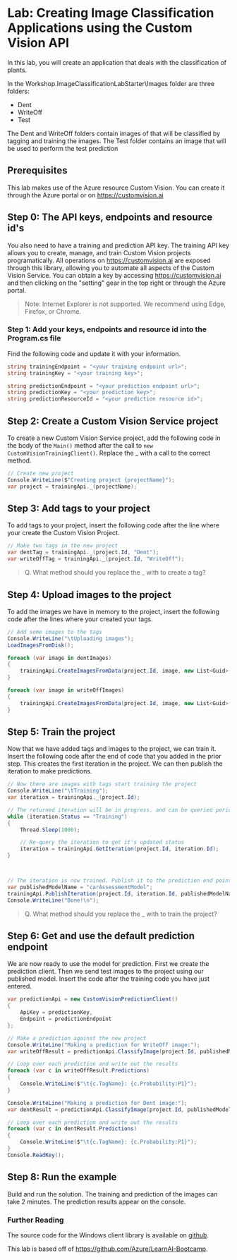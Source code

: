 # Lab: Creating Image Classification Applications using the Custom Vision API

In this lab, you will create an application that deals with the classification of plants.

In the Workshop.ImageClassificationLabStarter\Images folder are three folders:

- Dent
- WriteOff
- Test

The Dent and WriteOff folders contain images of that
will be classified by tagging and training the images. The Test folder contains an image that will be used to
perform the test prediction


## Prerequisites
This lab makes use of the Azure resource Custom Vision. You can create it through the Azure portal or on <https://customvision.ai>

## Step 0: The API keys, endpoints and resource id's

You also need to have a training and prediction API key. The training API key allows you to
create, manage, and train Custom Vision projects programatically. All operations
on <https://customvision.ai> are exposed through this library, allowing you to
automate all aspects of the Custom Vision Service. You can obtain a key by
accessing <https://customvision.ai> and then clicking on the
"setting" gear in the top right or through the Azure portal.

> Note: Internet Explorer is not supported. We recommend using Edge, Firefox, or Chrome.

### Step 1: Add your keys, endpoints and resource id into the Program.cs file

Find the following code and update it with your information.

```c#
string trainingEndpoint = "<your training endpoint url>";
string trainingKey = "<your training key>";

string predictionEndpoint = "<your prediction endpoint url>";
string predictionKey = "<your prediction key>";
string predictionResourceId = "<your prediction resource id>";
```

## Step 2: Create a Custom Vision Service project

To create a new Custom Vision Service project, add the following code in the body of the `Main()` method after the call to `new CustomVisionTrainingClient()`. Replace the _ with a call to the correct method.

```c#
// Create new project
Console.WriteLine($"Creating project {projectName}");
var project = trainingApi._(projectName);
```


## Step 3: Add tags to your project

To add tags to your project, insert the following code after the line where your create the Custom Vision Project.

```c#
// Make two tags in the new project
var dentTag = trainingApi._(project.Id, "Dent");
var writeOffTag = trainingApi._(project.Id, "WriteOff");

```

>Q. What method should you replace the _ with to create a tag?

## Step 4: Upload images to the project

To add the images we have in memory to the project, insert the following code
after the lines where your created your tags.

```c#
// Add some images to the tags
Console.WriteLine("\tUploading images");
LoadImagesFromDisk();

foreach (var image in dentImages)
{
    trainingApi.CreateImagesFromData(project.Id, image, new List<Guid>() { dentTag.Id });
}

foreach (var image in writeOffImages)
{
    trainingApi.CreateImagesFromData(project.Id, image, new List<Guid>() { writeOffTag.Id });
}
```

## Step 5: Train the project

Now that we have added tags and images to the project, we can train it. Insert
the following code after the end of code that you added in the prior step. This
creates the first iteration in the project. We can then publish the iteration to make predictions.



```c#
// Now there are images with tags start training the project
Console.WriteLine("\tTraining");
var iteration = trainingApi._(project.Id);

// The returned iteration will be in progress, and can be queried periodically to see when it has completed
while (iteration.Status == "Training")
{
    Thread.Sleep(1000);

    // Re-query the iteration to get it's updated status
    iteration = trainingApi.GetIteration(project.Id, iteration.Id);
}



// The iteration is now trained. Publish it to the prediction end point.
var publishedModelName = "carAssessmentModel";
trainingApi.PublishIteration(project.Id, iteration.Id, publishedModelName, predictionResourceId);
Console.WriteLine("Done!\n");
```

>Q. What method should you replace the _ with to train the project?

## Step 6: Get and use the default prediction endpoint

We are now ready to use the model for prediction. First we create the prediction client. Then we send test images to the project using our published model.
Insert the code after the training code you have just
entered.

```c#
var predictionApi = new CustomVisionPredictionClient()
{
    ApiKey = predictionKey,
    Endpoint = predictionEndpoint
};

// Make a prediction against the new project
Console.WriteLine("Making a prediction for WriteOff image:");
var writeOffResult = predictionApi.ClassifyImage(project.Id, publishedModelName, writeOffTestImage);

// Loop over each prediction and write out the results
foreach (var c in writeOffResult.Predictions)
{
    Console.WriteLine($"\t{c.TagName}: {c.Probability:P1}");
}

Console.WriteLine("Making a prediction for Dent image:");
var dentResult = predictionApi.ClassifyImage(project.Id, publishedModelName, dentTestImage);

// Loop over each prediction and write out the results
foreach (var c in dentResult.Predictions)
{
    Console.WriteLine($"\t{c.TagName}: {c.Probability:P1}");
}
Console.ReadKey();
```

## Step 8: Run the example

Build and run the solution. The training and prediction of the images can take 2 minutes.
The prediction results appear on the console.


### Further Reading

The source code for the Windows client library is available on
[github](https://github.com/Microsoft/Cognitive-CustomVision-Windows/).

This lab is based off of <https://github.com/Azure/LearnAI-Bootcamp>.